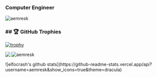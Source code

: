 <h3 align="left">Computer Engineer </h3>
<img src="https://komarev.com/ghpvc/?username=aemresk&label=Profile%20views&color=0e75b6&style=flat" alt="aemresk" />
<h3 align="left">## 🏆 GitHub Trophies </h3>

[![trophy](https://github-profile-trophy.vercel.app/?username=aemresk&theme=nord&column=7)](https://github.com/aemresk)

<p align="left"><img align="left" src="https://readme-components.vercel.app/api?component=stackoverflow&stackoverflowid=4582867&textfill=black&fill=linear-gradient%2862deg%2C%20%238EC5FC%200%25%2C%20%23E0C3FC%20100%25%29%3B%0A"></p>

<p><img align="center" src="https://github-readme-stats.vercel.app/api/top-langs?username=aemresk&show_icons=true&locale=en&layout=compact" alt="aemresk" />

</p>
![elfocrash's github stats](https://github-readme-stats.vercel.app/api?username=aemresk&show_icons=true&theme=dracula)
